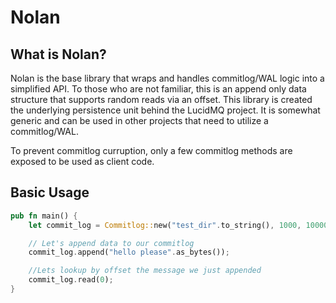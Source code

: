 # Nolan

## What is Nolan?

Nolan is the base library that wraps and handles commitlog/WAL logic into a simplified API. To those who are not familiar, this is an append only data structure that supports random reads via an offset. This library is created the underlying persistence unit behind the LucidMQ project. It is somewhat generic and can be used in other projects that need to utilize a commitlog/WAL.

To prevent commitlog curruption, only a few commitlog methods are exposed to be used as client code.

## Basic Usage

```rust
pub fn main() {
    let commit_log = Commitlog::new("test_dir".to_string(), 1000, 10000);

    // Let's append data to our commitlog
    commit_log.append("hello please".as_bytes());

    //Lets lookup by offset the message we just appended
    commit_log.read(0);
}

```
